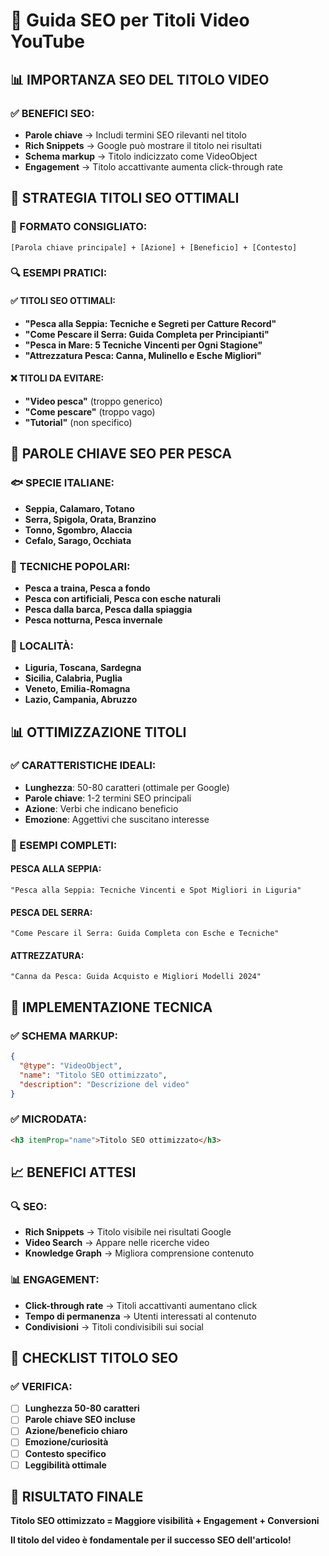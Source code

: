 # 🎯 Guida SEO per Titoli Video YouTube

## 📊 **IMPORTANZA SEO DEL TITOLO VIDEO**

### **✅ BENEFICI SEO:**
- **Parole chiave** → Includi termini SEO rilevanti nel titolo
- **Rich Snippets** → Google può mostrare il titolo nei risultati
- **Schema markup** → Titolo indicizzato come VideoObject
- **Engagement** → Titolo accattivante aumenta click-through rate

## 🎯 **STRATEGIA TITOLI SEO OTTIMALI**

### **📝 FORMATO CONSIGLIATO:**
```
[Parola chiave principale] + [Azione] + [Beneficio] + [Contesto]
```

### **🔍 ESEMPI PRATICI:**

#### **✅ TITOLI SEO OTTIMALI:**
- **"Pesca alla Seppia: Tecniche e Segreti per Catture Record"**
- **"Come Pescare il Serra: Guida Completa per Principianti"**
- **"Pesca in Mare: 5 Tecniche Vincenti per Ogni Stagione"**
- **"Attrezzatura Pesca: Canna, Mulinello e Esche Migliori"**

#### **❌ TITOLI DA EVITARE:**
- **"Video pesca"** (troppo generico)
- **"Come pescare"** (troppo vago)
- **"Tutorial"** (non specifico)

## 🎯 **PAROLE CHIAVE SEO PER PESCA**

### **🐟 SPECIE ITALIANE:**
- **Seppia, Calamaro, Totano**
- **Serra, Spigola, Orata, Branzino**
- **Tonno, Sgombro, Alaccia**
- **Cefalo, Sarago, Occhiata**

### **🎣 TECNICHE POPOLARI:**
- **Pesca a traina, Pesca a fondo**
- **Pesca con artificiali, Pesca con esche naturali**
- **Pesca dalla barca, Pesca dalla spiaggia**
- **Pesca notturna, Pesca invernale**

### **📍 LOCALITÀ:**
- **Liguria, Toscana, Sardegna**
- **Sicilia, Calabria, Puglia**
- **Veneto, Emilia-Romagna**
- **Lazio, Campania, Abruzzo**

## 📊 **OTTIMIZZAZIONE TITOLI**

### **✅ CARATTERISTICHE IDEALI:**
- **Lunghezza**: 50-80 caratteri (ottimale per Google)
- **Parole chiave**: 1-2 termini SEO principali
- **Azione**: Verbi che indicano beneficio
- **Emozione**: Aggettivi che suscitano interesse

### **🎯 ESEMPI COMPLETI:**

#### **PESCA ALLA SEPPIA:**
```
"Pesca alla Seppia: Tecniche Vincenti e Spot Migliori in Liguria"
```

#### **PESCA DEL SERRA:**
```
"Come Pescare il Serra: Guida Completa con Esche e Tecniche"
```

#### **ATTREZZATURA:**
```
"Canna da Pesca: Guida Acquisto e Migliori Modelli 2024"
```

## 🚀 **IMPLEMENTAZIONE TECNICA**

### **✅ SCHEMA MARKUP:**
```json
{
  "@type": "VideoObject",
  "name": "Titolo SEO ottimizzato",
  "description": "Descrizione del video"
}
```

### **✅ MICRODATA:**
```html
<h3 itemProp="name">Titolo SEO ottimizzato</h3>
```

## 📈 **BENEFICI ATTESI**

### **🔍 SEO:**
- **Rich Snippets** → Titolo visibile nei risultati Google
- **Video Search** → Appare nelle ricerche video
- **Knowledge Graph** → Migliora comprensione contenuto

### **📊 ENGAGEMENT:**
- **Click-through rate** → Titoli accattivanti aumentano click
- **Tempo di permanenza** → Utenti interessati al contenuto
- **Condivisioni** → Titoli condivisibili sui social

## 🎯 **CHECKLIST TITOLO SEO**

### **✅ VERIFICA:**
- [ ] **Lunghezza 50-80 caratteri**
- [ ] **Parole chiave SEO incluse**
- [ ] **Azione/beneficio chiaro**
- [ ] **Emozione/curiosità**
- [ ] **Contesto specifico**
- [ ] **Leggibilità ottimale**

## 🚀 **RISULTATO FINALE**

**Titolo SEO ottimizzato = Maggiore visibilità + Engagement + Conversioni**

**Il titolo del video è fondamentale per il successo SEO dell'articolo!**


